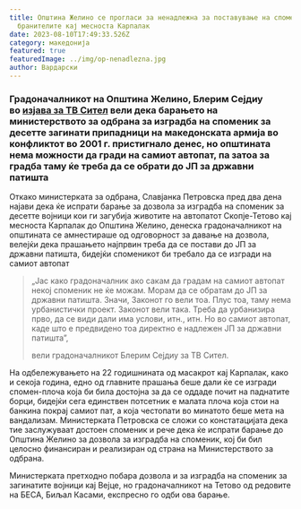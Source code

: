 ```yaml
---
title: Општина Желино се прогласи за ненадлежна за поставување на споменик за
  бранителите кај месноста Карпалак
date: 2023-08-10T17:49:33.526Z
category: македонија
featured: true
featuredImage: ../img/op-nenadlezna.jpg
author: Вардарски
---
```

<!--StartFragment-->

### Градоначалникот на Општина Желино, Блерим Сејдиу во [изјава за ТВ Сител](https://sitel.com.mk/kje-niknat-li-dostojni-spomenici-na-zaginatite-makedonski-braniteli) вели дека барањето на министерството за одбрана за изградба на споменик за десетте загинати припадници на македонската армија во конфликтот во 2001 г. пристигнало денес, но општината нема можности да гради на самиот автопат, па затоа за градба таму ќе треба да се обрати до ЈП за државни патишта

Откако министерката за одбрана, Славјанка Петровска пред два дена најави дека ќе испрати барање за дозвола за изградба на споменик за десетте војници кои ги загубија животите на автопатот Скопје-Тетово кај месноста Карпалак до Општина Желино, денеска градоначалникот на општината се амнестираше од одговорност за давање на дозвола, велејќи дека прашањето најпрвин треба да се постави до ЈП за државни патишта, бидејќи споменикот би требало да се изгради на самиот автопат

> „Јас како градоначалник ако сакам да градам на самиот автопат некој споменик не ќе можам. Морам да се обратам до ЈП за државни патишта. Значи, Законот го вели тоа. Плус тоа, таму нема урбанистички проект. Законот вели така. Треба да урбанизира прво, да се види дали има услови, итн., итн. Но во самиот автопат, каде што е предвидено тоа директно е надлежен ЈП за државни патишта”,
>
> вели градоначалникот Блерим Сејдиу за ТВ Сител.

На одбележувањето на 22 годишнината од масакрот кај Карпалак, како и секоја година, едно од главните прашања беше дали ќе се изгради спомен-плоча која би била достојна за да се оддаде почит на паднатите борци, бидејќи сега единствен потсетник е малата плоча која стои на банкина покрај самиот пат, а која честопати во минатото беше мета на вандализам. Министерката Петровска се сложи со констатацијата дека тие заслужуваат достоен споменик и рече дека ќе испрати барање до Општина Желино за дозвола за изградба на споменик, кој би бил целосно финансиран и реализиран од страна на Министерството за одбрана.

<!--EndFragment--><!--StartFragment-->

Министерката претходно побара дозвола и за изградба на споменик за загинатите војници кај Вејце, но градоначалникот на Тетово од редовите на БЕСА, Биљал Касами, експресно го одби ова барање.

<!--EndFragment-->